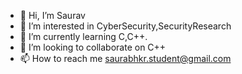 - 👋 Hi, I’m Saurav
- 👀 I’m interested in CyberSecurity,SecurityResearch
- 🌱 I’m currently learning C,C++.
- 💞️ I’m looking to collaborate on C++
- 📫 How to reach me saurabhkr.student@gmail.com

<!---
GeekSaurav/GeekSaurav is a ✨ special ✨ repository because its `README.md` (this file) appears on your GitHub profile.
You can click the Preview link to take a look at your changes.
--->
